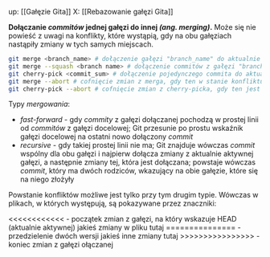 up: [[Gałęzie Gita]]
X: [[Rebazowanie gałęzi Gita]]

**Dołączanie _commitów_ jednej gałęzi do innej _(ang. merging)_.** Może się nie powieść z uwagi na konflikty, które wystąpią, gdy na obu gałęziach nastąpiły zmiany w tych samych miejscach.

```bash
git merge <branch_name> # dołączenie gałęzi "branch_name" do aktualnie aktywnej gałęzi
git merge --squash <branch name> # dołączenie commitów z gałęzi "branch_name" do aktualnej nie jako merge ale jako jeden commit ze wszystkimi zmianami
git cherry-pick <commit_sum> # dołączenie pojedynczego commita do aktualnego brancha; cherry-pick nie jest kopią, ale zupełnie nowym commitem z tymi samymi zmianami
git merge --abort # cofnięcie zmian z merga, gdy ten w stanie konfliktu
git cherry-pick --abort # cofnięcie zmian z cherry-picka, gdy ten jest w stanie konfliktu
```

Typy _mergowania_:

- _fast-forward_ - gdy _commity_ z gałęzi dołączanej pochodzą w prostej linii od _commitów_ z gałęzi docelowej; Git przesunie po prostu wskaźnik gałęzi docelowej na ostatni nowo dołączony _commit_
- _recursive_ - gdy takiej prostej linii nie ma; Git znajduje wówczas _commit_ wspólny dla obu gałęzi i najpierw dołącza zmiany z aktualnie aktywnej gałęzi, a następnie zmiany tej, która jest dołączana; powstaje wówczas _commit_, który ma dwóch rodziców, wkazujący na obie gałęzie, które się na niego złożyły

Powstanie konfliktów możliwe jest tylko przy tym drugim typie. Wówczas w plikach, w których występują, są pokazywane przez znaczniki:

<<<<<<<<<<<< - początek zmian z gałęzi, na który wskazuje HEAD (aktualnie aktywnej)
jakieś zmiany w pliku tutaj
=============== - przedzielenie dwóch wersji
jakieś inne zmiany tutaj
\>>>>>>>>>>>>>>>> - koniec zmian z gałęzi ołączanej